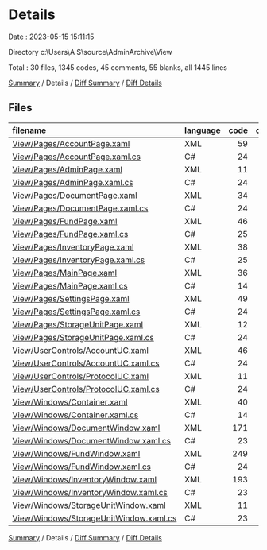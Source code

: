 # Details

Date : 2023-05-15 15:11:15

Directory c:\\Users\\A S\\source\\AdminArchive\\View

Total : 30 files,  1345 codes, 45 comments, 55 blanks, all 1445 lines

[Summary](results.md) / Details / [Diff Summary](diff.md) / [Diff Details](diff-details.md)

## Files
| filename | language | code | comment | blank | total |
| :--- | :--- | ---: | ---: | ---: | ---: |
| [View/Pages/AccountPage.xaml](/View/Pages/AccountPage.xaml) | XML | 59 | 0 | 2 | 61 |
| [View/Pages/AccountPage.xaml.cs](/View/Pages/AccountPage.xaml.cs) | C# | 24 | 3 | 2 | 29 |
| [View/Pages/AdminPage.xaml](/View/Pages/AdminPage.xaml) | XML | 11 | 0 | 2 | 13 |
| [View/Pages/AdminPage.xaml.cs](/View/Pages/AdminPage.xaml.cs) | C# | 24 | 3 | 2 | 29 |
| [View/Pages/DocumentPage.xaml](/View/Pages/DocumentPage.xaml) | XML | 34 | 0 | 2 | 36 |
| [View/Pages/DocumentPage.xaml.cs](/View/Pages/DocumentPage.xaml.cs) | C# | 24 | 3 | 2 | 29 |
| [View/Pages/FundPage.xaml](/View/Pages/FundPage.xaml) | XML | 46 | 0 | 1 | 47 |
| [View/Pages/FundPage.xaml.cs](/View/Pages/FundPage.xaml.cs) | C# | 25 | 3 | 2 | 30 |
| [View/Pages/InventoryPage.xaml](/View/Pages/InventoryPage.xaml) | XML | 38 | 0 | 1 | 39 |
| [View/Pages/InventoryPage.xaml.cs](/View/Pages/InventoryPage.xaml.cs) | C# | 25 | 3 | 2 | 30 |
| [View/Pages/MainPage.xaml](/View/Pages/MainPage.xaml) | XML | 36 | 0 | 1 | 37 |
| [View/Pages/MainPage.xaml.cs](/View/Pages/MainPage.xaml.cs) | C# | 14 | 3 | 2 | 19 |
| [View/Pages/SettingsPage.xaml](/View/Pages/SettingsPage.xaml) | XML | 49 | 0 | 1 | 50 |
| [View/Pages/SettingsPage.xaml.cs](/View/Pages/SettingsPage.xaml.cs) | C# | 24 | 3 | 2 | 29 |
| [View/Pages/StorageUnitPage.xaml](/View/Pages/StorageUnitPage.xaml) | XML | 12 | 0 | 3 | 15 |
| [View/Pages/StorageUnitPage.xaml.cs](/View/Pages/StorageUnitPage.xaml.cs) | C# | 24 | 3 | 2 | 29 |
| [View/UserControls/AccountUC.xaml](/View/UserControls/AccountUC.xaml) | XML | 46 | 0 | 1 | 47 |
| [View/UserControls/AccountUC.xaml.cs](/View/UserControls/AccountUC.xaml.cs) | C# | 24 | 3 | 2 | 29 |
| [View/UserControls/ProtocolUC.xaml](/View/UserControls/ProtocolUC.xaml) | XML | 11 | 0 | 2 | 13 |
| [View/UserControls/ProtocolUC.xaml.cs](/View/UserControls/ProtocolUC.xaml.cs) | C# | 24 | 3 | 2 | 29 |
| [View/Windows/Container.xaml](/View/Windows/Container.xaml) | XML | 40 | 0 | 1 | 41 |
| [View/Windows/Container.xaml.cs](/View/Windows/Container.xaml.cs) | C# | 14 | 3 | 2 | 19 |
| [View/Windows/DocumentWindow.xaml](/View/Windows/DocumentWindow.xaml) | XML | 171 | 0 | 2 | 173 |
| [View/Windows/DocumentWindow.xaml.cs](/View/Windows/DocumentWindow.xaml.cs) | C# | 23 | 3 | 2 | 28 |
| [View/Windows/FundWindow.xaml](/View/Windows/FundWindow.xaml) | XML | 249 | 0 | 2 | 251 |
| [View/Windows/FundWindow.xaml.cs](/View/Windows/FundWindow.xaml.cs) | C# | 24 | 3 | 2 | 29 |
| [View/Windows/InventoryWindow.xaml](/View/Windows/InventoryWindow.xaml) | XML | 193 | 0 | 2 | 195 |
| [View/Windows/InventoryWindow.xaml.cs](/View/Windows/InventoryWindow.xaml.cs) | C# | 23 | 3 | 2 | 28 |
| [View/Windows/StorageUnitWindow.xaml](/View/Windows/StorageUnitWindow.xaml) | XML | 11 | 0 | 2 | 13 |
| [View/Windows/StorageUnitWindow.xaml.cs](/View/Windows/StorageUnitWindow.xaml.cs) | C# | 23 | 3 | 2 | 28 |

[Summary](results.md) / Details / [Diff Summary](diff.md) / [Diff Details](diff-details.md)
